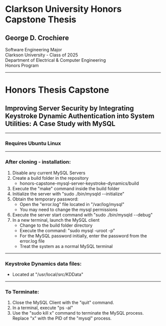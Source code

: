 # Clarkson University Honors Capstone Thesis
## George D. Crochiere
Software Engineering Major<br/>
Clarkson University - Class of 2025<br/>
Department of Electrical & Computer Engineering<br/>
Honors Program<br/>

---

# Honors Thesis Capstone
## Improving Server Security by Integrating Keystroke Dynamic Authentication into System Utilities: A Case Study with MySQL

---
### Requires Ubuntu Linux
---

### After cloning - installation:
1. Disable any current MySQL Servers
2. Create a build folder in the repository
    - honors-capstone-mysql-server-keystroke-dynamics/build
3. Execute the "make" command inside the build folder
4. Initialize the server with "sudo ./bin/mysqld --initialize"
5. Obtain the temporary password:
    - Open the "error.log" file located in "/var/log/mysql"
    - You may need to change the mysql permissions
6. Execute the server start command with "sudo ./bin/mysqld --debug"
7. In a new terminal, launch the MySQL client
    - Change to the build folder directory
    - Execute the command: "sudo mysql -uroot -p"
    - For the MySQL password initially, enter the password from the error.log file
    - Treat the system as a normal MySQL terminal

---
### Keystroke Dynamics data files:
- Located at "/usr/local/src/KDData"

---
### To Terminate:
1. Close the MySQL Client with the "quit" command.
2. In a terminal, execute "ps -al"
3. Use the "sudo kill x" command to terminate the MySQL process. Replace "x" with the PID of the "mysql" process.


